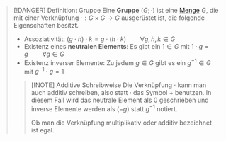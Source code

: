 > [!DANGER] Definition: Gruppe
> Eine **Gruppe** $(G; \cdot)$ ist eine [Menge](../../Menge.md) $G$, die mit einer Verknüpfung $\cdot: G\times G\to G$ ausgerüstet ist, die folgende Eigenschaften besitzt.
> - Assoziativität: $(g\cdot h)\cdot k = g\cdot (h\cdot k) \qquad \forall g,h,k\in G$
> - Existenz eines **neutralen Elements**: Es gibt ein $1 \in G$ mit $1\cdot g = g \qquad \forall g\in G$
> - Existenz inverser Elemente: Zu jedem $g\in G$ gibt es ein $g^{-1}\in G$ mit $g^{-1}\cdot g = 1$
> 
> > [!NOTE] Additive Schreibweise
> > Die Verknüpfung $\cdot$ kann man auch additiv schreiben, also statt $\cdot$ das Symbol $+$ benutzen. In diesem Fall wird das neutrale Element als $0$ geschrieben und inverse Elemente werden als $(-g)$ statt $g^{-1}$ notiert.
> > 
> > Ob man die Verknüpfung multiplikativ oder additiv bezeichnet ist egal.